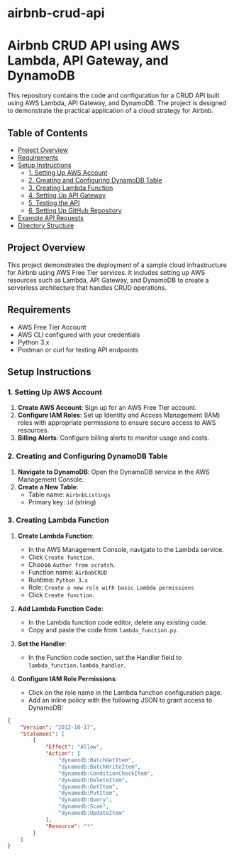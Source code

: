 # airbnb-crud-api
# Airbnb CRUD API using AWS Lambda, API Gateway, and DynamoDB

This repository contains the code and configuration for a CRUD API built using AWS Lambda, API Gateway, and DynamoDB. The project is designed to demonstrate the practical application of a cloud strategy for Airbnb.

## Table of Contents
- [Project Overview](#project-overview)
- [Requirements](#requirements)
- [Setup Instructions](#setup-instructions)
  - [1. Setting Up AWS Account](#1-setting-up-aws-account)
  - [2. Creating and Configuring DynamoDB Table](#2-creating-and-configuring-dynamodb-table)
  - [3. Creating Lambda Function](#3-creating-lambda-function)
  - [4. Setting Up API Gateway](#4-setting-up-api-gateway)
  - [5. Testing the API](#5-testing-the-api)
  - [6. Setting Up GitHub Repository](#6-setting-up-github-repository)
- [Example API Requests](#example-api-requests)
- [Directory Structure](#directory-structure)

## Project Overview
This project demonstrates the deployment of a sample cloud infrastructure for Airbnb using AWS Free Tier services. It includes setting up AWS resources such as Lambda, API Gateway, and DynamoDB to create a serverless architecture that handles CRUD operations.

## Requirements
- AWS Free Tier Account
- AWS CLI configured with your credentials
- Python 3.x
- Postman or curl for testing API endpoints

## Setup Instructions

### 1. Setting Up AWS Account
1. **Create AWS Account**: Sign up for an AWS Free Tier account.
2. **Configure IAM Roles**: Set up Identity and Access Management (IAM) roles with appropriate permissions to ensure secure access to AWS resources.
3. **Billing Alerts**: Configure billing alerts to monitor usage and costs.

### 2. Creating and Configuring DynamoDB Table
1. **Navigate to DynamoDB**: Open the DynamoDB service in the AWS Management Console.
2. **Create a New Table**:
   - Table name: `AirbnbListings`
   - Primary key: `id` (string)

### 3. Creating Lambda Function
1. **Create Lambda Function**:
   - In the AWS Management Console, navigate to the Lambda service.
   - Click `Create function`.
   - Choose `Author from scratch`.
   - Function name: `AirbnbCRUD`
   - Runtime: `Python 3.x`
   - Role: `Create a new role with basic Lambda permissions`
   - Click `Create function`.

2. **Add Lambda Function Code**:
   - In the Lambda function code editor, delete any existing code.
   - Copy and paste the code from `lambda_function.py`.

3. **Set the Handler**:
   - In the Function code section, set the Handler field to `lambda_function.lambda_handler`.

4. **Configure IAM Role Permissions**:
   - Click on the role name in the Lambda function configuration page.
   - Add an inline policy with the following JSON to grant access to DynamoDB:

```json
{
    "Version": "2012-10-17",
    "Statement": [
        {
            "Effect": "Allow",
            "Action": [
                "dynamodb:BatchGetItem",
                "dynamodb:BatchWriteItem",
                "dynamodb:ConditionCheckItem",
                "dynamodb:DeleteItem",
                "dynamodb:GetItem",
                "dynamodb:PutItem",
                "dynamodb:Query",
                "dynamodb:Scan",
                "dynamodb:UpdateItem"
            ],
            "Resource": "*"
        }
    ]
}
